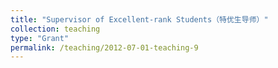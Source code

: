 ```yaml
---
title: "Supervisor of Excellent-rank Students（特优生导师）"
collection: teaching
type: "Grant"
permalink: /teaching/2012-07-01-teaching-9
---
```

